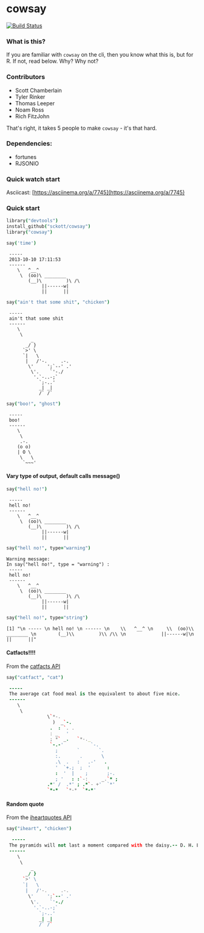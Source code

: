 cowsay
======

[![Build Status](https://api.travis-ci.org/sckott/cowsay.png)](https://travis-ci.org/sckott/cowsay)

### What is this?

If you are familiar with `cowsay` on the cli, then you know what this is, but for R.  If not, read below.  Why?  Why not?

### Contributors

* Scott Chamberlain
* Tyler Rinker
* Thomas Leeper
* Noam Ross
* Rich FitzJohn

That's right, it takes 5 people to make `cowsay` - it's that hard.

### Dependencies:

* fortunes
* RJSONIO

### Quick watch start

Asciicast: [https://asciinema.org/a/7745](https://asciinema.org/a/7745)

### Quick start

```coffee
library("devtools")
install_github("sckott/cowsay")
library("cowsay")
```

```coffee
say('time')
```

```
 -----
 2013-10-10 17:11:53
 ------
    \   ^__^
     \  (oo)\ ________
        (__)\         )\ /\
             ||------w|
             ||      ||
```

```coffee
say("ain't that some shit", "chicken")
```

```
 -----
 ain't that some shit
 ------
    \
     \  
         _
       _/ }
      `>' \
      `|   \
       |   /'-.     .-.
        \'     ';`--' .'
         \'.    `'-./
          '.`-..-;`
            `;-..'
            _| _|
            /` /`
```


```coffee
say("boo!", "ghost")
```

```
 -----
 boo!
 ------
    \
     \  
     .-.
    (o o)
    | O \
     \   \
      `~~~'

```

#### Vary type of output, default calls message()

```coffee
say("hell no!")
```

```
 -----
 hell no!
 ------
    \   ^__^
     \  (oo)\ ________
        (__)\         )\ /\
             ||------w|
             ||      ||
```

```coffee
say("hell no!", type="warning")
```

```
Warning message:
In say("hell no!", type = "warning") :
 -----
 hell no!
 ------
    \   ^__^
     \  (oo)\ ________
        (__)\         )\ /\
             ||------w|
             ||      ||
```

```coffee
say("hell no!", type="string")
```

```
[1] "\n ----- \n hell no! \n ------ \n    \\   ^__^ \n     \\  (oo)\\ ________ \n        (__)\\         )\\ /\\ \n             ||------w|\n             ||      ||"
```

#### Catfacts!!!!

From the [catfacts API](http://catfacts-api.appspot.com/)

```coffee
say("catfact", "cat")
```

```coffee
 -----
 The average cat food meal is the equivalent to about five mice.
 ------
    \
     \  
               \`*-.
                 )  _`-.
                .  : `. .
                : _   '
                ; *` _.   `*-._
                `-.-'          `-.
                  ;       `       `.
                  :.       .       \
                  .\  .   :   .-'   .
                  '  `+.;  ;  '      :
                  :  '  |    ;       ;-.
                  ; '   : :`-:     _.`* ;
               .*' /  .*' ; .*`- +'  `*'
               `*-*   `*-*  `*-*'

```

#### Random quote

From the [iheartquotes API](http://iheartquotes.com/api)

```coffee
say("iheart", "chicken")
```

```coffee
  -----
 The pyramids will not last a moment compared with the daisy.-- D. H. Laurence
 ------
    \
     \
         _
       _/ }
      `>' \
      `|   \
       |   /'-.     .-.
        \'     ';`--' .'
         \'.    `'-./
          '.`-..-;`
            `;-..'
            _| _|
            /` /`
```
